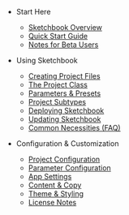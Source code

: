 -   Start Here

    -   [Sketchbook Overview](/)
    -   [Quick Start Guide](quick-start.md)
    -   [Notes for Beta Users](beta-testing.md)

-   Using Sketchbook

    -   [Creating Project Files](file-structure.md)
    -   [The Project Class](project.md)
    -   [Parameters & Presets](params-presets.md)
    -   [Project Subtypes](project-subtypes.md)
    -   [Deploying Sketchbook](deploying.md)
    -   [Updating Sketchbook](updating.md)
    -   [Common Necessities (FAQ)](necessities.md)

-   Configuration & Customization

    -   [Project Configuration](project-config.md)
    -   [Parameter Configuration](param-config.md)
    -   [App Settings](settings.md)
    -   [Content & Copy](content.md)
    -   [Theme & Styling](theme.md)
    -   [License Notes](license-notes.md)
